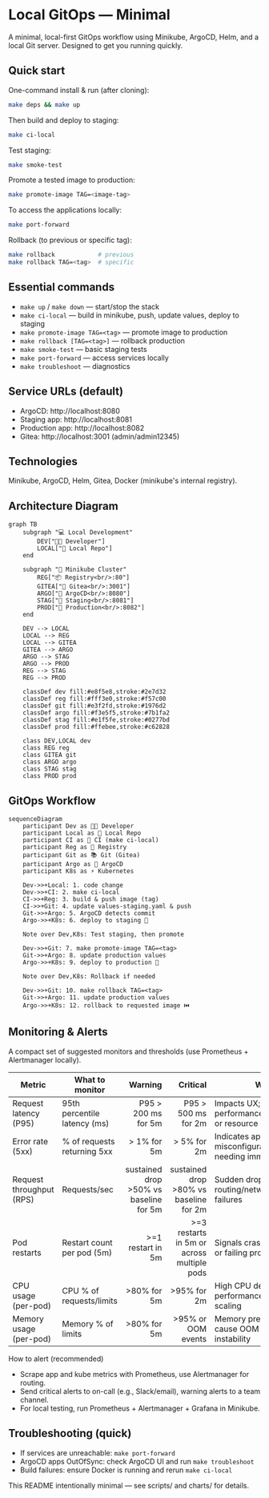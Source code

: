 # Local GitOps — Minimal

A minimal, local-first GitOps workflow using Minikube, ArgoCD, Helm, and a local Git server. Designed to get you running quickly.

## Quick start

One-command install & run (after cloning):

```bash
make deps && make up
```

Then build and deploy to staging:

```bash
make ci-local
```

Test staging:

```bash
make smoke-test
```

Promote a tested image to production:

```bash
make promote-image TAG=<image-tag>
```

To access the applications locally:

```bash
make port-forward
```

Rollback (to previous or specific tag):

```bash
make rollback            # previous
make rollback TAG=<tag>  # specific
```

## Essential commands

- `make up` / `make down` — start/stop the stack
- `make ci-local` — build in minikube, push, update values, deploy to staging
- `make promote-image TAG=<tag>` — promote image to production
- `make rollback [TAG=<tag>]` — rollback production
- `make smoke-test` — basic staging tests
- `make port-forward` — access services locally
- `make troubleshoot` — diagnostics

## Service URLs (default)

- ArgoCD: http://localhost:8080
- Staging app: http://localhost:8081
- Production app: http://localhost:8082
- Gitea: http://localhost:3001 (admin/admin12345)

## Technologies

Minikube, ArgoCD, Helm, Gitea, Docker (minikube's internal registry).

## Architecture Diagram

```mermaid
graph TB
    subgraph "💻 Local Development"
        DEV["👨‍💻 Developer"]
        LOCAL["📁 Local Repo"]
    end
    
    subgraph "🐳 Minikube Cluster"
        REG["📦 Registry<br/>:80"]
        GITEA["🔧 Gitea<br/>:3001"]
        ARGO["🔄 ArgoCD<br/>:8080"]
        STAG["🧪 Staging<br/>:8081"]
        PROD["🚀 Production<br/>:8082"]
    end
    
    DEV --> LOCAL
    LOCAL --> REG
    LOCAL --> GITEA
    GITEA --> ARGO
    ARGO --> STAG
    ARGO --> PROD
    REG --> STAG
    REG --> PROD
    
    classDef dev fill:#e8f5e8,stroke:#2e7d32
    classDef reg fill:#fff3e0,stroke:#f57c00  
    classDef git fill:#e3f2fd,stroke:#1976d2
    classDef argo fill:#f3e5f5,stroke:#7b1fa2
    classDef stag fill:#e1f5fe,stroke:#0277bd
    classDef prod fill:#ffebee,stroke:#c62828
    
    class DEV,LOCAL dev
    class REG reg
    class GITEA git
    class ARGO argo
    class STAG stag
    class PROD prod
```

## GitOps Workflow

```mermaid
sequenceDiagram
    participant Dev as 👨‍💻 Developer
    participant Local as 📁 Local Repo
    participant CI as 🔨 CI (make ci-local)
    participant Reg as 🏪 Registry
    participant Git as 📚 Git (Gitea)
    participant Argo as 🔄 ArgoCD
    participant K8s as ⚡ Kubernetes

    Dev->>+Local: 1. code change
    Dev->>+CI: 2. make ci-local
    CI->>+Reg: 3. build & push image (tag)
    CI->>+Git: 4. update values-staging.yaml & push
    Git->>+Argo: 5. ArgoCD detects commit
    Argo->>+K8s: 6. deploy to staging 🧪
    
    Note over Dev,K8s: Test staging, then promote
    
    Dev->>+Git: 7. make promote-image TAG=<tag>
    Git->>+Argo: 8. update production values
    Argo->>+K8s: 9. deploy to production 🚀
    
    Note over Dev,K8s: Rollback if needed
    
    Dev->>+Git: 10. make rollback TAG=<tag>
    Git->>+Argo: 11. update production values
    Argo->>+K8s: 12. rollback to requested image ⏮️
```

## Monitoring & Alerts

A compact set of suggested monitors and thresholds (use Prometheus + Alertmanager locally).

| Metric | What to monitor | Warning | Critical | Why |
|---|---|---:|---:|---|
| Request latency (P95) | 95th percentile latency (ms) | P95 > 200 ms for 5m | P95 > 500 ms for 2m | Impacts UX; signals performance regressions or resource contention |
| Error rate (5xx) | % of requests returning 5xx | > 1% for 5m | > 5% for 2m | Indicates app failures or misconfigurations needing immediate action |
| Request throughput (RPS) | Requests/sec | sustained drop >50% vs baseline for 5m | sustained drop >80% vs baseline for 2m | Sudden drops indicate routing/network/upstream failures |
| Pod restarts | Restart count per pod (5m) | >=1 restart in 5m | >=3 restarts in 5m or across multiple pods | Signals crashes, OOMs, or failing probes |
| CPU usage (per-pod) | CPU % of requests/limits | >80% for 5m | >95% for 2m | High CPU degrades performance; may require scaling |
| Memory usage (per-pod) | Memory % of limits | >80% for 5m | >95% or OOM events | Memory pressure can cause OOM kills and instability |

How to alert (recommended)

- Scrape app and kube metrics with Prometheus, use Alertmanager for routing.
- Send critical alerts to on-call (e.g., Slack/email), warning alerts to a team channel.
- For local testing, run Prometheus + Alertmanager + Grafana in Minikube.

## Troubleshooting (quick)

- If services are unreachable: `make port-forward`
- ArgoCD apps OutOfSync: check ArgoCD UI and run `make troubleshoot`
- Build failures: ensure Docker is running and rerun `make ci-local`

This README intentionally minimal — see scripts/ and charts/ for details.

